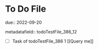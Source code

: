 # To Do File

due:: 2022-09-20

metadatafield:: todoTestFile_386_12

- [ ] Task of todoTestFile_386 1 [[Query me]]
